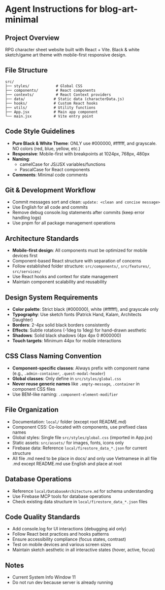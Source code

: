 # Agent Instructions for blog-art-minimal

## Project Overview
RPG character sheet website built with React + Vite. Black & white sketch/game art theme with mobile-first responsive design.

## File Structure
```
src/
├── styles/            # Global CSS
├── components/        # React components
├── contexts/          # React Context providers
├── data/             # Static data (characterData.js)
├── hooks/            # Custom React hooks
├── utils/            # Utility functions
├── App.jsx           # Main app component
└── main.jsx          # Vite entry point
```


## Code Style Guidelines
- **Pure Black & White Theme**: ONLY use #000000, #ffffff, and grayscale. NO colors (red, blue, yellow, etc.)
- **Responsive**: Mobile-first with breakpoints at 1024px, 768px, 480px
- **Naming**: 
  - camelCase for JS/JSX variables/functions
  - PascalCase for React components
- **Comments**: Minimal code comments


## Git & Development Workflow
- Commit messages sort and clean: `update: <clean and concise message>`
- Use English for all code and commits
- Remove debug console.log statements after commits (keep error handling logs)
- Use pnpm for all package management operations


## Architecture Standards
- **Mobile-first design**: All components must be optimized for mobile devices first
- Component-based React structure with separation of concerns
- Follow established folder structure: `src/components/`, `src/features/`, `src/services/`
- Use React hooks and context for state management
- Maintain component scalability and reusability

## Design System Requirements
- **Color palette**: Strict black (#000000), white (#ffffff), and grayscale only
- **Typography**: Use sketch fonts (Patrick Hand, Kalam, Architects Daughter)
- **Borders**: 2-4px solid black borders consistently
- **Effects**: Subtle rotations (-1deg to 1deg) for hand-drawn aesthetic
- **Shadows**: Solid black shadows (4px 4px 0 #000000)
- **Touch targets**: Minimum 44px for mobile interactions

## CSS Class Naming Convention
- **Component-specific classes**: Always prefix with component name (e.g., `.admin-container`, `.quest-modal-header`)
- **Global classes**: Only define in `src/styles/global.css`
- **Never reuse generic names** like `.empty-message`, `.container` in component CSS files
- Use BEM-like naming: `.component-element-modifier`

## File Organization
- Documentation: `local/` folder (except root README.md)
- Component CSS: Co-located with components, use prefixed class names
- Global styles: Single file `src/styles/global.css` (imported in App.jsx)
- Static assets: `src/assets/` for images, fonts, icons only
- Firebase data: Reference `local/firestore_data_*.json` for current structure
- All file .md need to be place in docs/ and only use Vietnamese in all file .md except README.md use English and place at root

## Database Operations
- Reference `local/DatabaseArchitecture.md` for schema understanding
- Use Firebase MCP tools for database operations
- Check existing data structure in `local/firestore_data_*.json` files

## Code Quality Standards
- Add console.log for UI interactions (debugging aid only)
- Follow React best practices and hooks patterns
- Ensure accessibility compliance (focus states, contrast)
- Test on mobile devices and various screen sizes
- Maintain sketch aesthetic in all interactive states (hover, active, focus)

## Notes
- Current System Info Window 11 
- Do not run dev because server is already running 